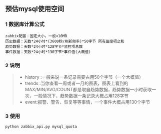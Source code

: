 ## 预估mysql使用空间

### 1 数据库计算公式
```
zabbix配置：固定大小，一般<10MB
历史数据：天数*24小时*(3600秒/刷新频率)*50字节 所有监控项之和
趋势数据：天数*24小时*128字节*监控项总数
事件数据：天数*24小时*130字节*事件值(大概值)
```

### 2 说明

> * history :一般来说一条记录需要占用50个字节（一个大概值）
> * trends :当你查看一周或者一月的图表，图表上看到的MAX/MIN/AVG/COUNT都是取自趋势数据，趋势数据一小时获取一次，一般情况下，趋势数据一条记录大概占用128字节
> * event:报警、警告、恢复等等事情，一个事件大概占用130个字节

### 3 使用

```
python zabbix_api.py mysql_quota
```
